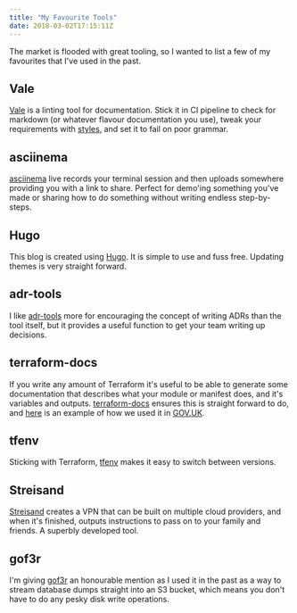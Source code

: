 ```yaml
---
title: "My Favourite Tools"
date: 2018-03-02T17:15:11Z
---
```


The market is flooded with great tooling, so I wanted to list a few of my
favourites that I've used in the past.

## Vale

[Vale](https://github.com/ValeLint/vale) is a linting tool for documentation. Stick it in
CI pipeline to check for markdown (or whatever flavour documentation you use), tweak
your requirements with [styles](https://github.com/ValeLint/vale/tree/master/styles),
and set it to fail on poor grammar.

## asciinema

[asciinema](https://asciinema.org/) live records your terminal session and then uploads
somewhere providing you with a link to share. Perfect for demo'ing something you've made
or sharing how to do something without writing endless step-by-steps.

## Hugo

This blog is created using [Hugo](https://gohugo.io/). It is simple to use
and fuss free. Updating themes is very straight forward.

## adr-tools

I like [adr-tools](https://github.com/npryce/adr-tools) more for encouraging
the concept of writing ADRs than the tool itself, but it provides a useful
function to get your team writing up decisions.

## terraform-docs

If you write any amount of Terraform it's useful to be able to generate some
documentation that describes what your module or manifest does, and it's variables
and outputs. [terraform-docs](https://github.com/segmentio/terraform-docs) ensures
this is straight forward to do, and [here](https://github.com/alphagov/govuk-aws/tree/master/terraform/modules/aws/node_group)
is an example of how we used it in [GOV.UK](https://www.gov.uk).

## tfenv

Sticking with Terraform, [tfenv](https://github.com/kamatama41/tfenv) makes it easy
to switch between versions.

## Streisand

[Streisand](https://github.com/StreisandEffect/streisand) creates a VPN that can be
built on multiple cloud providers, and when it's finished, outputs instructions to pass
on to your family and friends. A superbly developed tool.

## gof3r

I'm giving [gof3r](https://github.com/rlmcpherson/s3gof3r) an honourable mention as
I used it in the past as a way to stream database dumps straight into an S3 bucket, which
means you don't have to do any pesky disk write operations.
